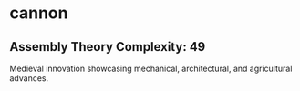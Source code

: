 # cannon

## Assembly Theory Complexity: 49
Medieval innovation showcasing mechanical, architectural, and agricultural advances.
